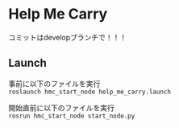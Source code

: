 # Help Me Carry

コミットはdevelopブランチで！！！

## Launch
事前に以下のファイルを実行  
`roslaunch hmc_start_node help_me_carry.launch 
`

開始直前に以下のファイルを実行  
`rosrun hmc_start_node start_node.py`
